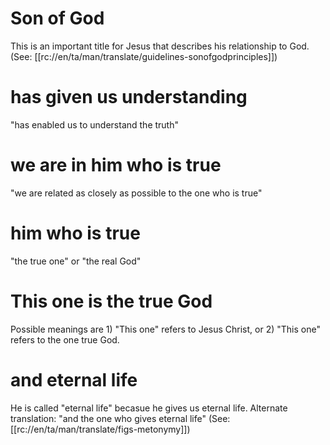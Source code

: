# Son of God

This is an important title for Jesus that describes his relationship to God. (See: [[rc://en/ta/man/translate/guidelines-sonofgodprinciples]])

# has given us understanding

"has enabled us to understand the truth"

# we are in him who is true

"we are related as closely as possible to the one who is true"

# him who is true

"the true one" or "the real God" 

# This one is the true God

Possible meanings are 1) "This one" refers to Jesus Christ, or 2) "This one" refers to the one true God.

# and eternal life

He is called "eternal life" becasue he gives us eternal life. Alternate translation: "and the one who gives eternal life" (See: [[rc://en/ta/man/translate/figs-metonymy]])

